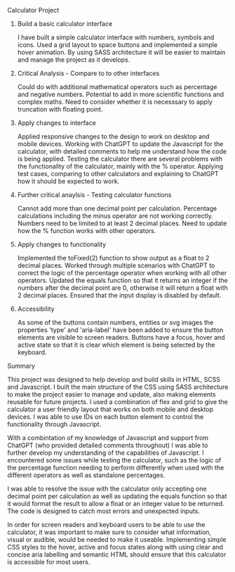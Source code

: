 Calculator Project

1. Build a basic calculator interface

   I have built a simple calculator interface with numbers, symbols and icons.
   Used a grid layout to space buttons and implemented a simple hover animation.
   By using SASS architecture it will be easier to maintain and manage the project as it develops.

2. Critical Analysis - Compare to to other interfaces

   Could do with additional mathematical operators such as percentage and negative numbers.
   Potential to add in more scientific functions and complex maths.
   Need to consider whether it is necesssary to apply truncation with floating point.

3. Apply changes to interface

   Applied responsive changes to the design to work on desktop and mobile devices.
   Working with ChatGPT to update the Javascript for the calculator,
   with detailed comments to help me understand how the code is being applied.
   Testing the calculator there are several problems with the functionality of the calculator, mainly with the % operator.
   Applying test cases, comparing to other calculators and explaining to ChatGPT how it should be expected to work.

4. Further critical anaylsis - Testing calculator functions

   Cannot add more than one decimal point per calculation.
   Percentage calculations including the minus operator are not working correctly.
   Numbers need to be limited to at least 2 decimal places.
   Need to update how the % function works with other operators.

5. Apply changes to functionality

   Implemented the toFixed(2) function to show output as a float to 2 decimal places.
   Worked through multiple scenarios with ChatGPT to correct the logic of the percentage operator when working with all other operators.
   Updated the equals function so that it returns an integer if the numbers after the decimal point are 0, otherwise it will return a float with 2 decimal places.
   Ensured that the input display is disabled by default.

6. Accessibility

   As some of the buttons contain numbers, entities or svg images the properties 'type' and 'aria-label' have been added to ensure the button elements are visible to screen readers. Buttons have a focus, hover and active state so that it is clear which element is being selected by the keyboard.

Summary

This project was designed to help develop and build skills in HTML, SCSS and Javascript.
I built the main structure of the CSS using SASS architecture to make the project easier to manage and update, also making elements reusable for future projects. I used a combination of flex and grid to give the calculator a user friendly layout that works on both mobile and desktop devices. I was able to use IDs on each button element to control the functionality through Javascript.

With a combintation of my knowledge of Javascript and support from ChatGPT (who provided detailed comments throughout) I was able to further develop my understanding of the capabilities of Javascript. I encountered some issues while testing the calculator, such as the logic of the percentage function needing to perform differently when used with the different operators as well as standalone percentages.

I was able to resolve the issue with the calculator only accepting one decimal point per calculation as well as updating the equals function so that it would format the result to allow a float or an integer value to be returned. The code is designed to catch most errors and unexpected inputs.

In order for screen readers and keyboard users to be able to use the calculator, it was important to make sure to consider what information, visual or audible, would be needed to make it useable. Implementing simple CSS styles to the hover, active and focus states along with using clear and concise aria labelling and semantic HTML should ensure that this calculator is accessible for most users.
